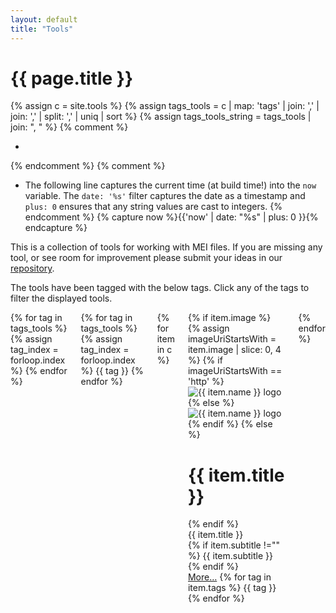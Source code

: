 ```yaml
---
layout: default
title: "Tools"
---
```


<h1>{{ page.title }}</h1>

{% assign c = site.tools %}
{% assign tags_tools =  c | map: 'tags' | join: ',' | join: ',' | split: ',' | uniq | sort %}
{% assign tags_tools_string = tags_tools | join: ", " %}
{% comment %}
*  <!--| where:"role","about" | sort: "date" | reverse-->
{% endcomment %}
{% comment %}
*  The following line captures the current time (at build time!) into the `now` variable. The `date: '%s'` filter captures the date as a timestamp and `plus: 0` ensures that any string values are cast to integers.
{% endcomment %}
{% capture now %}{{'now' | date: "%s" | plus: 0 }}{% endcapture %}
<p>This is a collection of tools for working with MEI files. If you are missing any tool, or see room for improvement please submit your ideas in our <a href="{{site.github.repository_url}}">repository</a>.</p>
<p>The tools have been tagged with the below tags. Click any of the tags to filter the displayed tools.</p>
<div class="columns filter my-2">
  {% for tag in tags_tools %}
    {% assign tag_index = forloop.index %}
    <input type="checkbox" id="tag-{{ tag_index }}" class="filter-tag" name="filter-check" hidden>
  {% endfor %}
  <div class="filter-nav">
    {% for tag in tags_tools %}
        {% assign tag_index = forloop.index %}
        <label class="chip" for="tag-{{ tag_index }}">{{ tag }}</label>
    {% endfor %}
  </div>
  <div class="columns filter-body projects">
    {% for item in c %}
        <div class="column col-4 col-sm-12 col-lg-6 filter-item" data-tag="{% for tag in tags_tools %}{% if item.tags contains tag %}tag-{{ forloop.index }} {% endif %}{% endfor %}">
            <div class="card project">
                <div class="card-image">
                {% if item.image %}
                    {% assign imageUriStartsWith = item.image | slice: 0, 4 %}
                    {% if imageUriStartsWith == 'http' %}
                        <img class="mei-project-image img-fit-contain p-2" alt="{{ item.name }} logo" src="{{ item.image }}" />
                    {% else %}
                        <img class="mei-project-image img-fit-contain p-2" alt="{{ item.name }} logo"  src="{{ site.baseurl }}/tools/{{ item.image }}" />
                    {% endif %}
                {% else %}
                    <div class="hero hero-sm bg-primary text-light">
                        <div class="hero-body px-2">
                        <h1>{{ item.title }}</h1>
                        </div>
                    </div>
                {% endif %}
                </div>
                <div class="card-header">
                    <div class="card-title h5">
                        {{ item.title }}
                    </div>
                    <div class="card-subtitle text-gray">
                        {% if item.subtitle !="" %}
                        {{ item.subtitle }}
                        <br/>
                        {% endif %}
                    </div>
                </div>
                <div class="card-footer">
                    <a class="btn float-right btn-sm" href="{{ item.url }}">More…</a>
                    {% for tag in item.tags %}
                    <label class="chip">{{ tag }}</label>
                    {% endfor %}
                </div>
            </div>
        </div>
        {% endfor %}
  </div>
</div>

